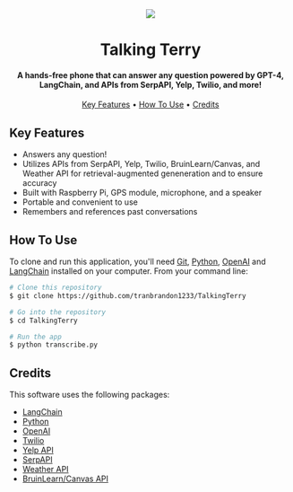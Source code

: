 
<div align="center">
<img src="https://i.imgur.com/rV2ndIr.png">
</div>
<h1 align="center">
  Talking Terry
</h1>
<h4 align="center">A hands-free phone that can answer any question powered by GPT-4, LangChain, and APIs from SerpAPI, Yelp, Twilio, and more!</h4>

<p align="center">
  <a href="#key-features">Key Features</a> •
  <a href="#how-to-use">How To Use</a> •
  <a href="#credits">Credits</a> 
</p>


## Key Features

* Answers any question!
* Utilizes APIs from SerpAPI, Yelp, Twilio, BruinLearn/Canvas, and Weather API for retrieval-augmented geneneration and to ensure accuracy
* Built with Raspberry Pi, GPS module, microphone, and a speaker
* Portable and convenient to use
* Remembers and references past conversations

## How To Use

To clone and run this application, you'll need [Git](https://git-scm.com), [Python](https://www.python.org/downloads/), [OpenAI](https://pypi.org/project/openai/) and [LangChain](https://pypi.org/project/langchain/) installed on your computer. From your command line:

```bash
# Clone this repository
$ git clone https://github.com/tranbrandon1233/TalkingTerry

# Go into the repository
$ cd TalkingTerry

# Run the app
$ python transcribe.py
```



## Credits

This software uses the following packages:

- [LangChain](https://pypi.org/project/langchain/)
-  [Python](https://www.python.org/downloads/)
- [OpenAI](https://https://openai.com/)
- [Twilio](https://www.twilio.com/)
- [Yelp API](https://docs.developer.yelp.com/docs/yelp-platform)
- [SerpAPI](https://serpapi.com/)
- [Weather API](https://www.weatherapi.com/)
- [BruinLearn/Canvas API](https://bruinlearn.ucla.edu/)


